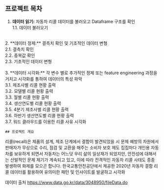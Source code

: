 ## 프로젝트 목차
1. **데이터 읽기:** 자동차 리콜 데이터를 불러오고 Dataframe 구조를 확인<br>
    1.1. 데이터 불러오기<br>
<br> 
2. **데이터 정제:** 결측치 확인 및 기초적인 데이터 변형<br>
    2.1. 결측치 확인<br>
    2.2. 중복값 확인<br>
    2.3. 기초적인 데이터 변형<br>
<br>
3. **데이터 시각화:** 각 변수 별로 추가적인 정제 또는 feature engineering 과정을 거치고 시각화를 통하여 데이터의 특성 파악<br>
    3.1. 제조사별 리콜 현황 출력<br>
    3.2. 모델별 리콜 현황 출력<br>
    3.3. 월별 리콜 현황 출력<br>
    3.4. 생산연도별 리콜 현황 출력<br>
    3.5. 4분기 제조사별 리콜 현황 출력<br>
    3.6. 하반기 생산연도별 리콜 현황 출력<br>
    3.7. 워드 클라우드를 이용한 리콜 사유 시각화<br>
    
    ## 프로젝트 개요

리콜(recall)은 제품의 설계, 제조 단계에서 결함이 발견되었을 시 문제 예방의 차원에서 판매자가 무상으로 수리, 점검 및 교환을 해주는 소비자 보호 제도
집집마다 개인용 자동차를 보유하게 되면서 자동차는 어느덧 우리 삶의 일상재가 되었지만, 
안전성에 대해서는 산발적인 문제 제기가 계속되고 있고, 이에 따라 전격적인 자동차 리콜 사태도 종종 발생하여 화제를 모으곤 합니다.
한국교통안전공단에서 제공한 2020년 자동차 결함 리콜 데이터를 활용하여 유의미한 패턴 및 인사이트를 발굴하고 시각화
    
데이터 출처
https://www.data.go.kr/data/3048950/fileData.do
